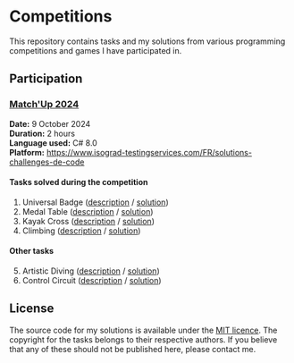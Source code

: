 # Competitions

This repository contains tasks and my solutions from various programming competitions and games I have participated in.

## Participation

### [Match'Up 2024](https://le-matchup.com/)

**Date:** 9 October 2024  
**Duration:** 2 hours  
**Language used:** C# 8.0  
**Platform:** https://www.isograd-testingservices.com/FR/solutions-challenges-de-code

#### Tasks solved during the competition

1. Universal Badge ([description](Match'Up%202024/1.%20Universal%20Badge.md) / [solution](Match'Up%202024/1.%20Universal%20Badge.cs))
2. Medal Table ([description](Match'Up%202024/2.%20Medal%20Table.md) / [solution](Match'Up%202024/2.%20Medal%20Table.cs))
3. Kayak Cross ([description](Match'Up%202024/3.%20Kayak%20Cross.md) / [solution](Match'Up%202024/3.%20Kayak%20Cross.cs))
4. Climbing ([description](Match'Up%202024/4.%20Climbing.md) / [solution](Match'Up%202024/4.%20Climbing.cs))

#### Other tasks

5. Artistic Diving ([description](Match'Up%202024/5.%20Artistic%20Diving.md) / [solution](Match'Up%202024/5.%20Artistic%20Diving.cs))
6. Control Circuit ([description](Match'Up%202024/6.%20Control%20Circuit.md) / [solution](Match'Up%202024/6.%20Control%20Circuit.cs))

## License

The source code for my solutions is available under the [MIT licence](LICENSE.txt). The copyright for the tasks belongs to their respective authors. If you believe that any of these should not be published here, please contact me.
